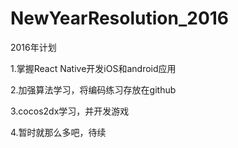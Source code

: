 # NewYearResolution_2016
<p>2016年计划</p>
<p>1.掌握React Native开发iOS和android应用</p>
<p>2.加强算法学习，将编码练习存放在github</p>
<p>3.cocos2dx学习，并开发游戏</p>
<p>4.暂时就那么多吧，待续</p>
